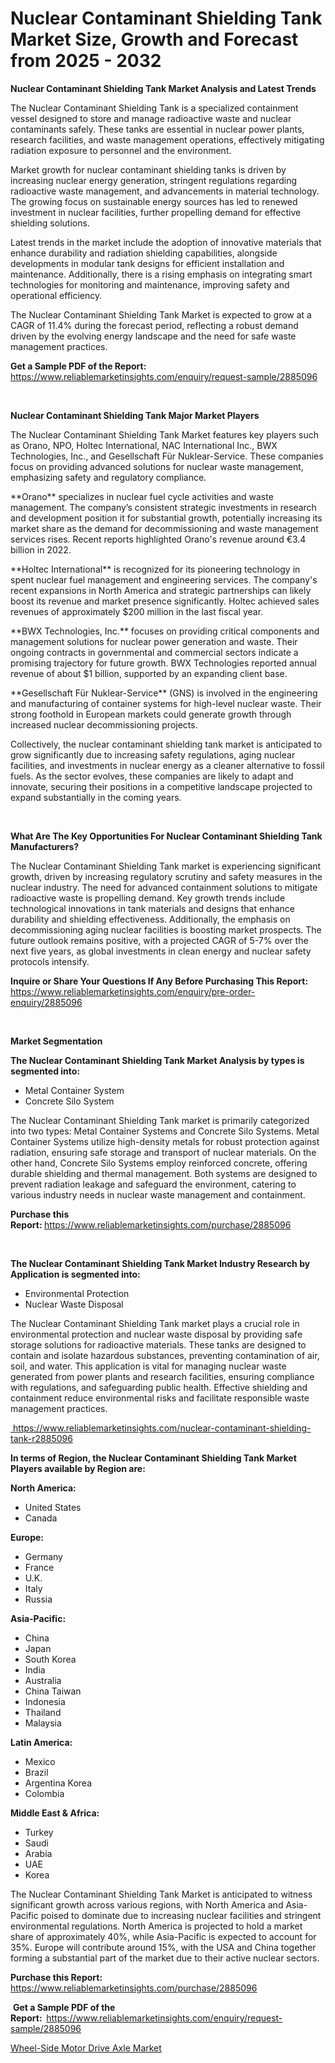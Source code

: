 <p><h1>Nuclear Contaminant Shielding Tank Market Size, Growth and Forecast from 2025 - 2032</h1></p><p><strong>Nuclear Contaminant Shielding Tank Market Analysis and Latest Trends</strong></p>
<p><p>The Nuclear Contaminant Shielding Tank is a specialized containment vessel designed to store and manage radioactive waste and nuclear contaminants safely. These tanks are essential in nuclear power plants, research facilities, and waste management operations, effectively mitigating radiation exposure to personnel and the environment.</p><p>Market growth for nuclear contaminant shielding tanks is driven by increasing nuclear energy generation, stringent regulations regarding radioactive waste management, and advancements in material technology. The growing focus on sustainable energy sources has led to renewed investment in nuclear facilities, further propelling demand for effective shielding solutions. </p><p>Latest trends in the market include the adoption of innovative materials that enhance durability and radiation shielding capabilities, alongside developments in modular tank designs for efficient installation and maintenance. Additionally, there is a rising emphasis on integrating smart technologies for monitoring and maintenance, improving safety and operational efficiency. </p><p>The Nuclear Contaminant Shielding Tank Market is expected to grow at a CAGR of 11.4% during the forecast period, reflecting a robust demand driven by the evolving energy landscape and the need for safe waste management practices.</p></p>
<p><strong>Get a Sample PDF of the Report:&nbsp;</strong> <a href="https://www.reliablemarketinsights.com/enquiry/request-sample/2885096?utm_campaign=2013&utm_medium=2&utm_source=Github&utm_content=ia&utm_term=13032025&utm_id=nuclear-contaminant-shielding-tank">https://www.reliablemarketinsights.com/enquiry/request-sample/2885096</a></p>
<p>&nbsp;</p>
<p><strong>Nuclear Contaminant Shielding Tank Major Market Players</strong></p>
<p><p>The Nuclear Contaminant Shielding Tank Market features key players such as Orano, NPO, Holtec International, NAC International Inc., BWX Technologies, Inc., and Gesellschaft Für Nuklear-Service. These companies focus on providing advanced solutions for nuclear waste management, emphasizing safety and regulatory compliance.</p><p>**Orano** specializes in nuclear fuel cycle activities and waste management. The company’s consistent strategic investments in research and development position it for substantial growth, potentially increasing its market share as the demand for decommissioning and waste management services rises. Recent reports highlighted Orano's revenue around €3.4 billion in 2022.</p><p>**Holtec International** is recognized for its pioneering technology in spent nuclear fuel management and engineering services. The company's recent expansions in North America and strategic partnerships can likely boost its revenue and market presence significantly. Holtec achieved sales revenues of approximately $200 million in the last fiscal year.</p><p>**BWX Technologies, Inc.** focuses on providing critical components and management solutions for nuclear power generation and waste. Their ongoing contracts in governmental and commercial sectors indicate a promising trajectory for future growth. BWX Technologies reported annual revenue of about $1 billion, supported by an expanding client base.</p><p>**Gesellschaft Für Nuklear-Service** (GNS) is involved in the engineering and manufacturing of container systems for high-level nuclear waste. Their strong foothold in European markets could generate growth through increased nuclear decommissioning projects.</p><p>Collectively, the nuclear contaminant shielding tank market is anticipated to grow significantly due to increasing safety regulations, aging nuclear facilities, and investments in nuclear energy as a cleaner alternative to fossil fuels. As the sector evolves, these companies are likely to adapt and innovate, securing their positions in a competitive landscape projected to expand substantially in the coming years.</p></p>
<p>&nbsp;</p>
<p><strong>What Are The Key Opportunities For Nuclear Contaminant Shielding Tank Manufacturers?</strong></p>
<p><p>The Nuclear Contaminant Shielding Tank market is experiencing significant growth, driven by increasing regulatory scrutiny and safety measures in the nuclear industry. The need for advanced containment solutions to mitigate radioactive waste is propelling demand. Key growth trends include technological innovations in tank materials and designs that enhance durability and shielding effectiveness. Additionally, the emphasis on decommissioning aging nuclear facilities is boosting market prospects. The future outlook remains positive, with a projected CAGR of 5-7% over the next five years, as global investments in clean energy and nuclear safety protocols intensify.</p></p>
<p><strong>Inquire or Share Your Questions If Any Before Purchasing This Report:</strong> <a href="https://www.reliablemarketinsights.com/enquiry/pre-order-enquiry/2885096?utm_campaign=2013&utm_medium=2&utm_source=Github&utm_content=ia&utm_term=13032025&utm_id=nuclear-contaminant-shielding-tank">https://www.reliablemarketinsights.com/enquiry/pre-order-enquiry/2885096</a></p>
<p>&nbsp;</p>
<p><strong>Market Segmentation</strong></p>
<p><strong>The Nuclear Contaminant Shielding Tank Market Analysis by types is segmented into:</strong></p>
<p><ul><li>Metal Container System</li><li>Concrete Silo System</li></ul></p>
<p><p>The Nuclear Contaminant Shielding Tank market is primarily categorized into two types: Metal Container Systems and Concrete Silo Systems. Metal Container Systems utilize high-density metals for robust protection against radiation, ensuring safe storage and transport of nuclear materials. On the other hand, Concrete Silo Systems employ reinforced concrete, offering durable shielding and thermal management. Both systems are designed to prevent radiation leakage and safeguard the environment, catering to various industry needs in nuclear waste management and containment.</p></p>
<p><strong>Purchase this Report:&nbsp;</strong><a href="https://www.reliablemarketinsights.com/purchase/2885096?utm_campaign=2013&utm_medium=2&utm_source=Github&utm_content=ia&utm_term=13032025&utm_id=nuclear-contaminant-shielding-tank">https://www.reliablemarketinsights.com/purchase/2885096</a></p>
<p>&nbsp;</p>
<p><strong>The Nuclear Contaminant Shielding Tank Market Industry Research by Application is segmented into:</strong></p>
<p><ul><li>Environmental Protection</li><li>Nuclear Waste Disposal</li></ul></p>
<p><p>The Nuclear Contaminant Shielding Tank market plays a crucial role in environmental protection and nuclear waste disposal by providing safe storage solutions for radioactive materials. These tanks are designed to contain and isolate hazardous substances, preventing contamination of air, soil, and water. This application is vital for managing nuclear waste generated from power plants and research facilities, ensuring compliance with regulations, and safeguarding public health. Effective shielding and containment reduce environmental risks and facilitate responsible waste management practices.</p></p>
<p><a href="https://www.reliablemarketinsights.com/nuclear-contaminant-shielding-tank-r2885096?utm_campaign=2013&utm_medium=2&utm_source=Github&utm_content=ia&utm_term=13032025&utm_id=nuclear-contaminant-shielding-tank">&nbsp;https://www.reliablemarketinsights.com/nuclear-contaminant-shielding-tank-r2885096</a></p>
<p><strong>In terms of Region, the Nuclear Contaminant Shielding Tank Market Players available by Region are:</strong></p>
<p>
    <p> <strong> North America: </strong>
        <ul>
            <li>United States</li>
            <li>Canada</li>
        </ul>
        </p> 
    <p> <strong> Europe: </strong>
        <ul>
            <li>Germany</li>
            <li>France</li>
            <li>U.K.</li>
            <li>Italy</li>
            <li>Russia</li>
        </ul>
        </p> 
    <p> <strong> Asia-Pacific: </strong>
        <ul>
            <li>China</li>
            <li>Japan</li>
            <li>South Korea</li>
            <li>India</li>
            <li>Australia</li>
            <li>China Taiwan</li>
            <li>Indonesia</li>
            <li>Thailand</li>
            <li>Malaysia</li>
        </ul>
        </p> 
    <p> <strong> Latin America: </strong>
        <ul>
            <li>Mexico</li>
            <li>Brazil</li>
            <li>Argentina Korea</li>
            <li>Colombia</li>
        </ul>
        </p> 
    <p> <strong> Middle East & Africa: </strong>
        <ul>
            <li>Turkey</li>
            <li>Saudi</li>
            <li>Arabia</li>
            <li>UAE</li>
            <li>Korea</li>
        </ul>
    </p>
    </p>
<p><p>The Nuclear Contaminant Shielding Tank Market is anticipated to witness significant growth across various regions, with North America and Asia-Pacific poised to dominate due to increasing nuclear facilities and stringent environmental regulations. North America is projected to hold a market share of approximately 40%, while Asia-Pacific is expected to account for 35%. Europe will contribute around 15%, with the USA and China together forming a substantial part of the market due to their active nuclear sectors.</p></p>
<p><strong>Purchase this Report: </strong><a href="https://www.reliablemarketinsights.com/purchase/2885096?utm_campaign=2013&utm_medium=2&utm_source=Github&utm_content=ia&utm_term=13032025&utm_id=nuclear-contaminant-shielding-tank">https://www.reliablemarketinsights.com/purchase/2885096</a></p>
<p>&nbsp;<strong>Get a Sample PDF of the Report:&nbsp;&nbsp;</strong><a href="https://www.reliablemarketinsights.com/enquiry/request-sample/2885096?utm_campaign=2013&utm_medium=2&utm_source=Github&utm_content=ia&utm_term=13032025&utm_id=nuclear-contaminant-shielding-tank">https://www.reliablemarketinsights.com/enquiry/request-sample/2885096</a></p>
<p><strong></strong></p>
<p><p><a href="https://github.com/MarciaRunte/Market-Research-Report-List-2/blob/main/wheel-side-motor-drive-axle-market.md?utm_campaign=2013&utm_medium=2&utm_source=Github&utm_content=ia&utm_term=13032025&utm_id=nuclear-contaminant-shielding-tank">Wheel-Side Motor Drive Axle Market</a></p></p>